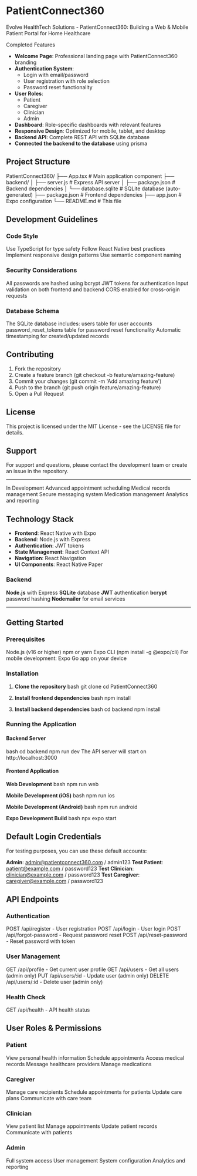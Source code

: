 # PatientConnect360
Evolve HealthTech Solutions - PatientConnect360: Building a Web &amp; Mobile Patient Portal for Home Healthcare

Completed Features
- **Welcome Page**: Professional landing page with PatientConnect360 branding
- **Authentication System**: 
  - Login with email/password
  - User registration with role selection
  - Password reset functionality
- **User Roles**: 
  - Patient
  - Caregiver  
  - Clinician
  - Admin
- **Dashboard**: Role-specific dashboards with relevant features
- **Responsive Design**: Optimized for mobile, tablet, and desktop
- **Backend API**: Complete REST API with SQLite database
- **Connected the backend to the database** using prisma

## Project Structure

PatientConnect360/
├── App.tsx                 # Main application component
├── backend/
│   ├── server.js          # Express API server
│   ├── package.json       # Backend dependencies
│   └── database.sqlite    # SQLite database (auto-generated)
├── package.json           # Frontend dependencies
├── app.json              # Expo configuration
└── README.md             # This file

## Development Guidelines

### Code Style
Use TypeScript for type safety
Follow React Native best practices
Implement responsive design patterns
Use semantic component naming

### Security Considerations
All passwords are hashed using bcrypt
JWT tokens for authentication
Input validation on both frontend and backend
CORS enabled for cross-origin requests

### Database Schema
The SQLite database includes:
users table for user accounts
password_reset_tokens table for password reset functionality
Automatic timestamping for created/updated records

## Contributing

1. Fork the repository
2. Create a feature branch (git checkout -b feature/amazing-feature)
3. Commit your changes (git commit -m 'Add amazing feature')
4. Push to the branch (git push origin feature/amazing-feature)
5. Open a Pull Request

## License

This project is licensed under the MIT License - see the LICENSE file for details.

## Support

For support and questions, please contact the development team or create an issue in the repository.

---

In Development
Advanced appointment scheduling
Medical records management
Secure messaging system
Medication management
Analytics and reporting

## Technology Stack

- **Frontend**: React Native with Expo
- **Backend**: Node.js with Express
- **Authentication**: JWT tokens
- **State Management**: React Context API
- **Navigation**: React Navigation
- **UI Components**: React Native Paper

### Backend
**Node.js** with Express
**SQLite** database
**JWT** authentication
**bcrypt** password hashing
**Nodemailer** for email services

---
## Getting Started

### Prerequisites
Node.js (v16 or higher)
npm or yarn
Expo CLI (npm install -g @expo/cli)
For mobile development: Expo Go app on your device

### Installation

1. **Clone the repository**
bash
   git clone <repository-url>
   cd PatientConnect360
  

2. **Install frontend dependencies**
bash
   npm install
  

3. **Install backend dependencies**
bash
   cd backend
   npm install
  

### Running the Application

#### Backend Server
bash
cd backend
npm run dev
The API server will start on http://localhost:3000

#### Frontend Application

**Web Development**
bash
npm run web

**Mobile Development (iOS)**
bash
npm run ios

**Mobile Development (Android)**
bash
npm run android

**Expo Development Build**
bash
npx expo start

## Default Login Credentials

For testing purposes, you can use these default accounts:

**Admin**: admin@patientconnect360.com / admin123
**Test Patient**: patient@example.com / password123
**Test Clinician**: clinician@example.com / password123
**Test Caregiver**: caregiver@example.com / password123

## API Endpoints

### Authentication
POST /api/register - User registration
POST /api/login - User login
POST /api/forgot-password - Request password reset
POST /api/reset-password - Reset password with token

### User Management
GET /api/profile - Get current user profile
GET /api/users - Get all users (admin only)
PUT /api/users/:id - Update user (admin only)
DELETE /api/users/:id - Delete user (admin only)

### Health Check
GET /api/health - API health status

## User Roles & Permissions

### Patient
View personal health information
Schedule appointments
Access medical records
Message healthcare providers
Manage medications

### Caregiver
Manage care recipients
Schedule appointments for patients
Update care plans
Communicate with care team

### Clinician
View patient list
Manage appointments
Update patient records
Communicate with patients

### Admin
Full system access
User management
System configuration
Analytics and reporting
